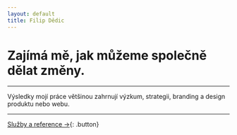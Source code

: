 ```yaml
---
layout: default
title: Filip Dědic
---
```

# Zajímá&nbsp;mě, jak můžeme společně dělat změny.

***
Výsledky mojí práce většinou zahrnují výzkum, strategii, branding a&nbsp;design produktu nebo webu.

***

[Služby a reference →](/sluzby){: .button}
